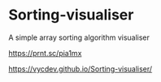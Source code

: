 # Sorting-visualiser
A simple array sorting algorithm visualiser


https://prnt.sc/pia1mx

https://vycdev.github.io/Sorting-visualiser/
